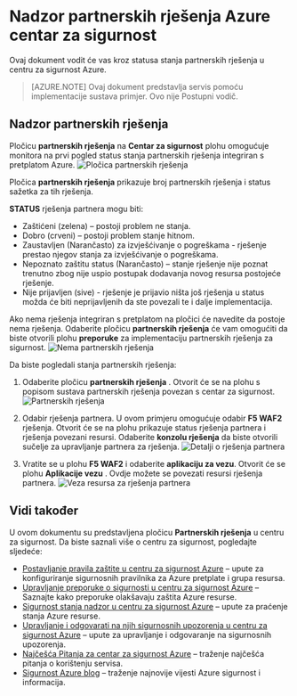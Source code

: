 <properties
   pageTitle="Upravljanje partnerskih rješenja u centru za sigurnost Azure | Microsoft Azure"
   description="Ovaj dokument vodit će vas kroz kako centar za sigurnost Azure omogućuje monitora na prvi pogled status stanja partnerskih rješenja integriran s pretplatom Azure."
   services="security-center"
   documentationCenter="na"
   authors="TerryLanfear"
   manager="MBaldwin"
   editor=""/>

<tags
   ms.service="security-center"
   ms.devlang="na"
   ms.topic="article"
   ms.tgt_pltfrm="na"
   ms.workload="na"
   ms.date="10/26/2016"
   ms.author="terrylan"/>

# <a name="monitoring-partner-solutions-with-azure-security-center"></a>Nadzor partnerskih rješenja Azure centar za sigurnost

Ovaj dokument vodit će vas kroz statusa stanja partnerskih rješenja u centru za sigurnost Azure.

> [AZURE.NOTE] Ovaj dokument predstavlja servis pomoću implementacije sustava primjer. Ovo nije Postupni vodič.

## <a name="monitoring-partner-solutions"></a>Nadzor partnerskih rješenja

Pločicu **partnerskih rješenja** na **Centar za sigurnost** plohu omogućuje monitora na prvi pogled status stanja partnerskih rješenja integriran s pretplatom Azure.
![Pločica partnerskih rješenja][1]

Pločica **partnerskih rješenja** prikazuje broj partnerskih rješenja i status sažetka za tih rješenja.

**STATUS** rješenja partnera mogu biti:

- Zaštićeni (zelena) – postoji problem ne stanja.
- Dobro (crveni) – postoji problem stanje hitnom.
- Zaustavljen (Narančasto) za izvješćivanje o pogreškama - rješenje prestao njegov stanja za izvješćivanje o pogreškama.
- Nepoznato zaštitu status (Narančasto) – stanje rješenje nije poznat trenutno zbog nije uspio postupak dodavanja novog resursa postojeće rješenje.
- Nije prijavljen (sive) - rješenje je prijavio ništa još rješenja u status možda će biti neprijavljenih da ste povezali te i dalje implementacija.

Ako nema rješenja integriran s pretplatom na pločici će navedite da postoje nema rješenja. Odaberite pločicu **partnerskih rješenja** će vam omogućiti da biste otvorili plohu **preporuke** za implementaciju partnerskih rješenja za sigurnost.
![Nema partnerskih rješenja][2]

Da biste pogledali stanja partnerskih rješenja:

1. Odaberite pločicu **partnerskih rješenja** . Otvorit će se na plohu s popisom sustava partnerskih rješenja povezan s centar za sigurnost.
![Partnerskih rješenja][3]

2. Odabir rješenja partnera. U ovom primjeru omogućuje odabir **F5 WAF2** rješenja.  Otvorit će se na plohu prikazuje status rješenja partnera i rješenja povezani resursi. Odaberite **konzolu rješenja** da biste otvorili sučelje za upravljanje partnera za rješenja.
![Detalji o rješenja partnera][4]

3. Vratite se u plohu **F5 WAF2** i odaberite **aplikaciju za vezu**. Otvorit će se plohu **Aplikacije vezu** . Ovdje možete se povezati resursi rješenja partnera.
![Veza resursa za rješenja partnera][5]

## <a name="see-also"></a>Vidi također
U ovom dokumentu su predstavljena pločicu **Partnerskih rješenja** u centru za sigurnost. Da biste saznali više o centru za sigurnost, pogledajte sljedeće:

- [Postavljanje pravila zaštite u centru za sigurnost Azure](security-center-policies.md) – upute za konfiguriranje sigurnosnih pravilnika za Azure pretplate i grupa resursa.
- [Upravljanje preporuke o sigurnosti u centru za sigurnost Azure](security-center-recommendations.md) – Saznajte kako preporuke olakšavaju zaštita Azure resurse.
- [Sigurnost stanja nadzor u centru za sigurnost Azure](security-center-monitoring.md) – upute za praćenje stanja Azure resurse.
- [Upravljanje i odgovarati na njih sigurnosnih upozorenja u centru za sigurnost Azure](security-center-managing-and-responding-alerts.md) – upute za upravljanje i odgovaranje na sigurnosnih upozorenja.
- [Najčešća Pitanja za centar za sigurnost Azure](security-center-faq.md) – traženje najčešća pitanja o korištenju servisa.
- [Sigurnost Azure blog](http://blogs.msdn.com/b/azuresecurity/) – traženje najnovije vijesti Azure sigurnost i informacija.

<!--Image references-->
[1]: ./media/security-center-partner-solutions/partner-solutions-tile.png
[2]: ./media/security-center-partner-solutions/no-partner-solutions-to-display.png
[3]: ./media/security-center-partner-solutions/partner-solutions.png
[4]: ./media/security-center-partner-solutions/partner-solutions-detail.png
[5]: ./media/security-center-partner-solutions/link-applications.png
